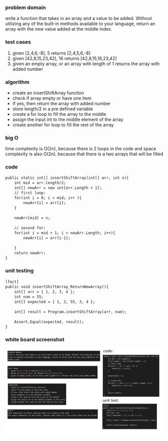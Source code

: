 ### problem domain
write a function that takes in an array and a value to be added. Without utilizing any of the built-in methods available to your language, return an array with the new value added at the middle index.

### test cases
1. given [2,4,6,-8], 5 returns [2,4,5,6,-8]
2. given [42,8,15,23,42], 16 returns [42,8,15,16,23,42]
3. given an empty array, or an array with length of 1 returns the array with added number

### algorithm
- create an insertShiftArray function
- check if array empty or have one item
- if yes, then return the array with added number
- store length/2 in a pre defined variable
- create a for loop to fill the array to the middle
- assign the input int to the middle element of the array
- create another for loop to fill the rest of the array

### big O
time complexity is O(2n), because there is 2 loops in the code
and space complexity is also O(2n), because that there is a two arrays that will be filled

### code
```
public static int[] insertShiftArray(int[] arr, int n){
    int mid = arr.length/2;
    int[] newArr = new int[arr.Length + 1];
    // first loop:
    for(int i = 0; i < mid; i++ ){
        newArr[i] = arr[i];
    }

    newArr[mid] = n;

    // second for:
    for(int i = mid + 1; i < newArr.Length; i++){
        newArr[i] = arr[i-1];

    }
    return newArr;
}
```

### unit testing
```
[fact]
public void insertShiftArray_ReturnNewArray(){
    int[] arr = { 1, 2, 3, 4 };
    int num = 55;
    int[] expected = { 1, 2, 55, 3, 4 };

    int[] result = Program.insertShiftArray(arr, num);

    Assert.Equal(expected, result);
}
```

### white board screenshot
![white board image](/assets/code%20challenge%202.png)